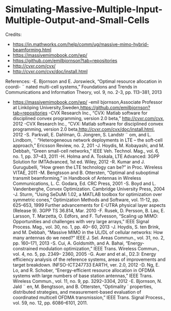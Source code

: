 # Simulating-Massive-Multiple-Input-Multiple-Output-and-Small-Cells











Credits:
- https://in.mathworks.com/help/comm/ug/massive-mimo-hybrid-beamforming.html
- https://massivemimobook.com/wp/
- https://github.com/emilbjornson?tab=repositories
- http://cvxr.com/cvx/
- http://cvxr.com/cvx/doc/install.html

References:
-E. Bjornson and E. Jorswieck, “Optimal resource allocation in coordi- ¨ nated multi-cell systems,” Foundations and Trends in Communications and Information Theory, vol. 9, no. 2-3, pp. 113–381, 2013
- https://massivemimobook.com/wp/
-emil bjornson,Associate Professor at Linköping University,Sweden,https://github.com/emilbjornson?tab=repositories
-CVX Research Inc., “CVX: Matlab software for disciplined convex programming, version 2.0 beta,” http://cvxr.com/cvx, 2012
-CVX Research Inc., “CVX: Matlab software for disciplined convex programming, version 2.0 beta,http://cvxr.com/cvx/doc/install.html, 2012
 -S. Parkvall, E. Dahlman, G. Jongren, S. Landstr ¨ om, and L. Lindbom, ¨ “Heterogeneous network deployments in LTE – the soft-cell approach,” Ericsson Review, no. 2, 201
 -J. Hoydis, M. Kobayashi, and M. Debbah, “Green small-cell networks,” IEEE Veh. Technol. Mag., vol. 6, no. 1, pp. 37–43, 2011
 -H. Holma and A. Toskala, LTE Advanced: 3GPP Solution for IMTAdvanced, 1st ed. Wiley, 2012
 -R. Kumar and J. Gurugubelli, “How green the LTE technology can be?” in Proc. Wireless VITAE, 2011
 -M. Bengtsson and B. Ottersten, “Optimal and suboptimal transmit beamforming,” in Handbook of Antennas in Wireless Communications, L. C. Godara, Ed. CRC Press, 2001
 -S. Boyd and L. Vandenberghe, Convex Optimization. Cambridge University Press, 2004
 -J. Sturm, “Using SeDuMi 1.02, a MATLAB toolbox for optimization over symmetric cones,” Optimization Methods and Software, vol. 11-12, pp. 625–653, 1999
 Further advancements for E-UTRA physical layer aspects (Release 9). 3GPP TS 36.814, Mar. 2010
 -F. Rusek, D. Persson, B. Lau, E. Larsson, T. Marzetta, O. Edfors, and F. Tufvesson, “Scaling up MIMO: Opportunities and challenges with very large arrays,” IEEE Signal Process. Mag., vol. 30, no. 1, pp. 40– 60, 2013
 -J. Hoydis, S. ten Brink, and M. Debbah, “Massive MIMO in the UL/DL of cellular networks: How many antennas do we need?” IEEE J. Sel. Areas Commun., vol. 31, no. 2, pp. 160–171, 2013
 -S. Cui, A. Goldsmith, and A. Bahai, “Energy-constrained modulation optimization,” IEEE Trans. Wireless Commun., vol. 4, no. 5, pp. 2349– 2360, 2005
 -G. Auer and et al., D2.3: Energy efficiency analysis of the reference systems, areas of improvements and target breakdown. INFSO-ICT247733 EARTH, ver. 2.0, 2012
 -D. Ng, E. Lo, and R. Schober, “Energy-efficient resource allocation in OFDMA systems with large numbers of base station antennas,” IEEE Trans. Wireless Commun., vol. 11, no. 9, pp. 3292–3304, 2012
 -E. Bjornson, N. Jald ¨ en, M. Bengtsson, and B. Ottersten, “Optimality ´ properties, distributed strategies, and measurement-based evaluation of coordinated multicell OFDMA transmission,” IEEE Trans. Signal Process., vol. 59, no. 12, pp. 6086–6101, 2011.



